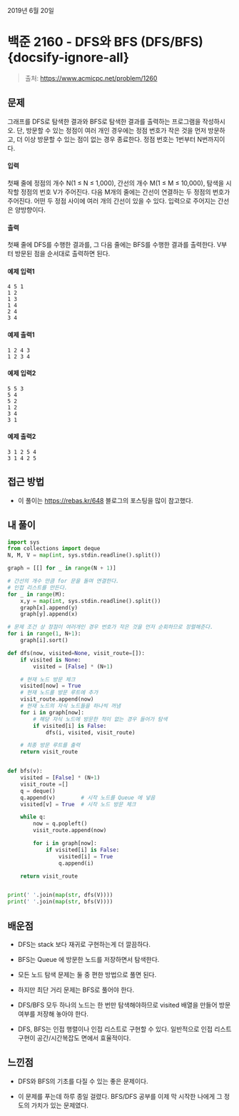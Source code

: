 2019년 6월 20일

# 백준 2160 - DFS와 BFS (DFS/BFS) {docsify-ignore-all}

> 출처: https://www.acmicpc.net/problem/1260

## 문제

그래프를 DFS로 탐색한 결과와 BFS로 탐색한 결과를 출력하는 프로그램을 작성하시오. 단, 방문할 수 있는 정점이 여러 개인 경우에는 정점 번호가 작은 것을 먼저 방문하고, 더 이상 방문할 수 있는 점이 없는 경우 종료한다. 정점 번호는 1번부터 N번까지이다.

#### 입력

첫째 줄에 정점의 개수 N(1 ≤ N ≤ 1,000), 간선의 개수 M(1 ≤ M ≤ 10,000), 탐색을 시작할 정점의 번호 V가 주어진다. 다음 M개의 줄에는 간선이 연결하는 두 정점의 번호가 주어진다. 어떤 두 정점 사이에 여러 개의 간선이 있을 수 있다. 입력으로 주어지는 간선은 양방향이다.

#### 출력

첫째 줄에 DFS를 수행한 결과를, 그 다음 줄에는 BFS를 수행한 결과를 출력한다. V부터 방문된 점을 순서대로 출력하면 된다.

#### 예제 입력1

```
4 5 1
1 2
1 3
1 4
2 4
3 4
```

#### 예제 출력1

```
1 2 4 3
1 2 3 4
```

#### 예제 입력2

```
5 5 3
5 4
5 2
1 2
3 4
3 1
```

#### 예제 출력2

```
3 1 2 5 4
3 1 4 2 5
```

## 접근 방법

- 이 풀이는 https://rebas.kr/648 블로그의 포스팅을 많이 참고했다.

## 내 풀이

```python
import sys
from collections import deque
N, M, V = map(int, sys.stdin.readline().split())

graph = [[] for _ in range(N + 1)]

# 간선의 개수 만큼 for 문을 돌며 연결한다.
# 인접 리스트를 만든다.
for _ in range(M):
    x,y = map(int, sys.stdin.readline().split())
    graph[x].append(y)
    graph[y].append(x)

# 문제 조건 상 정점이 여러개인 경우 번호가 작은 것을 먼저 순회하므로 정렬해준다.
for i in range(1, N+1):
    graph[i].sort()

def dfs(now, visited=None, visit_route=[]):
    if visited is None:
        visited = [False] * (N+1)

    # 현재 노드 방문 체크
    visited[now] = True
    # 현재 노드를 방문 루트에 추가
    visit_route.append(now)
    # 현재 노드의 자식 노드들을 하나씩 꺼냄
    for i in graph[now]:
        # 해당 자식 노드에 방문한 적이 없는 경우 들어가 탐색
        if visited[i] is False:
            dfs(i, visited, visit_route)

    # 최종 방문 루트를 출력
    return visit_route


def bfs(v):
    visited = [False] * (N+1)
    visit_route =[]
    q = deque()
    q.append(v)        # 시작 노드를 Queue 에 넣음
    visited[v] = True  # 시작 노드 방문 체크

    while q:
        now = q.popleft()
        visit_route.append(now)

        for i in graph[now]:
            if visited[i] is False:
                visited[i] = True
                q.append(i)

    return visit_route


print(' '.join(map(str, dfs(V))))
print(' '.join(map(str, bfs(V))))
```

## 배운점

- DFS는 stack 보다 재귀로 구현하는게 더 깔끔하다.

- BFS는 Queue 에 방문한 노드를 저장하면서 탐색한다.

- 모든 노드 탐색 문제는 둘 중 편한 방법으로 풀면 된다.

- 하지만 최단 거리 문제는 BFS로 풀어야 한다.

- DFS/BFS 모두 하나의 노드는 한 번만 탐색해야하므로 visited 배열을 만들어 방문 여부를 저장해 놓아야 한다.

- DFS, BFS는 인접 행렬이나 인접 리스트로 구현할 수 있다. 일반적으로 인접 리스트 구현이 공간/시간복잡도 면에서 효율적이다.

## 느낀점

- DFS와 BFS의 기초를 다질 수 있는 좋은 문제이다.

- 이 문제를 푸는데 하루 종일 걸렸다. BFS/DFS 공부를 이제 막 시작한 나에게 그 정도의 가치가 있는 문제였다.
